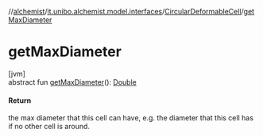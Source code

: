 //[alchemist](../../../index.md)/[it.unibo.alchemist.model.interfaces](../index.md)/[CircularDeformableCell](index.md)/[getMaxDiameter](get-max-diameter.md)

# getMaxDiameter

[jvm]\
abstract fun [getMaxDiameter](get-max-diameter.md)(): [Double](https://kotlinlang.org/api/latest/jvm/stdlib/kotlin/-double/index.html)

#### Return

the max diameter that this cell can have, e.g. the diameter that this cell has if no other cell is around.
